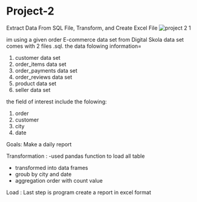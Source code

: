 # Project-2
Extract Data From SQL File, Transform, and Create Excel File
![project 2 1](https://user-images.githubusercontent.com/96209699/176355602-ade22839-f2d3-4778-9fa8-cdbe964baf8b.jpg)


im using a given order E-commerce data set from Digital Skola data set comes with 2 files .sql. the data folowing information=

1. customer data set
2. order_items data set
3. order_payments data set
4. order_reviews data set
5. product data set
6. seller data set

the field of interest include the folowing:
1. order
2. customer
3. city
4. date

Goals:
Make a daily report

Transformation :
-used pandas function to load all table 
- transformed into data frames
- groub by city and date
- aggregation order with count value

Load :
Last step is program create a report in excel format
